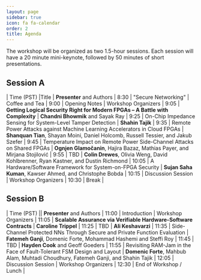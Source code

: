 ```yaml
---
layout: page
sidebar: true
icon: fa fa-calendar
order: 2
title: Agenda
---
```



The workshop will be organized as two 1.5-hour sessions. Each session will have a 20 minute mini-keynote, followed by 50 minutes of short presentations.

## Session A

| Time (PST) |Title | **Presenter** and Authors
| 8:30 | "Secure Networking" | Coffee and Tea
| 9:00 |    Opening Notes  | Workshop Organizers
| 9:05 | **Getting Logical Security Right for Modern FPGAs – A Battle with Complexity** | **Chandni Bhowmik** and Sayak Ray
| 9:25 | On-Chip Impedance Sensing for System-Level Tamper Detection |  **Shahin Tajik**
| 9:35 | Remote Power Attacks against Machine Learning Accelerators in Cloud FPGAs | **Shanquan Tian**, Shayan Moini, Daniel Holcomb, Russell Tessier, and Jakub Szefer
| 9:45 | Temperature Impact on Remote Power Side-Channel Attacks on Shared FPGAs | **Ognjen Glamočanin**, Hajira Bazaz, Mathias Payer, and Mirjana Stojilović
| 9:55 | TBD | **Colin Drewes**, Olivia Weng, David Kohlbrenner, Ryan Kastner, and Dustin Richmond
| 10:05 | A Hardware/Software Framework for System-on-FPGA Security | **Sujan Saha Kuman**, Kawser Ahmed, and Christophe Bobda
| 10:15 | Discussion Session | Workshop Organizers
| 10:30 | Break |

## Session B

| Time (PST) || **Presenter** and Authors
| 11:00 |    Introduction  | Workshop Organizers
| 11:05 | **Scalable Assurance via Verifiable Hardware-Software Contracts** | **Caroline Trippel**
| 11:25 | TBD | **Ali Keshavarzi**
| 11:35 | Side-Channel Protected NNs Through Secure and Private Function Evaluation | **Fatemeh Ganji**, Domenic Forte, Mohammad Hashemi and Steffi Roy
| 11:45 |  TBD | **Hayden Cook** and Geoff Goeders
| 11:55 | Revisiting RAM-Jam in the Face of Fault-Tolerant FSM Design and Layout | **Domenic Forte**, Mahbub Alam, Muhtadi Choudhury, Fatemeh Ganji, and Shahin Tajik
| 12:05 | Discussion Session | Workshop Organizers
| 12:30 | End of Workshop / Lunch |
